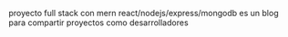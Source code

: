 proyecto full stack con mern
react/nodejs/express/mongodb
es un blog para compartir proyectos como desarrolladores
